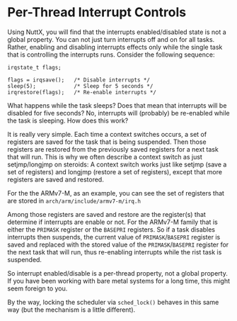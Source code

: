 Per-Thread Interrupt Controls
=============================

Using NuttX, you will find that the interrupts enabled/disabled state is
not a global property. You can not just turn interrupts off and on for
all tasks. Rather, enabling and disabling interrupts effects only while
the single task that is controlling the interrupts runs. Consider the
following sequence:

``` {.C}
irqstate_t flags;

flags = irqsave();   /* Disable interrupts */
sleep(5);            /* Sleep for 5 seconds */
irqrestore(flags);   /* Re-enable interrupts */
```

What happens while the task sleeps? Does that mean that interrupts will
be disabled for five seconds? No, interrupts will (probably) be
re-enabled while the task is sleeping. How does this work?

It is really very simple. Each time a context switches occurs, a set of
registers are saved for the task that is being suspended. Then those
registers are restored from the previously saved registers for a next
task that will run. This is why we often describe a context switch as
just setjmp/longjmp on steroids: A context switch works just like setjmp
(save a set of registers) and longjmp (restore a set of registers),
except that more registers are saved and restored.

For the the ARMv7-M, as an example, you can see the set of registers
that are stored in `arch/arm/include/armv7-m/irq.h`

Among those registers are saved and restore are the register(s) that
determine if interrupts are enable or not. For the ARMv7-M family that
is either the `PRIMASK` register or the `BASEPRI` registers. So if a
task disables interrupts then suspends, the current value of
`PRIMASK`/`BASEPRI` register is saved and replaced with the stored value
of the `PRIMASK`/`BASEPRI` register for the next task that will run,
thus re-enabling interrupts while the rist task is suspended.

So interrupt enabled/disable is a per-thread property, not a global
property. If you have been working with bare metal systems for a long
time, this might seem foreign to you.

By the way, locking the scheduler via `sched_lock()` behaves in this
same way (but the mechanism is a little different).
